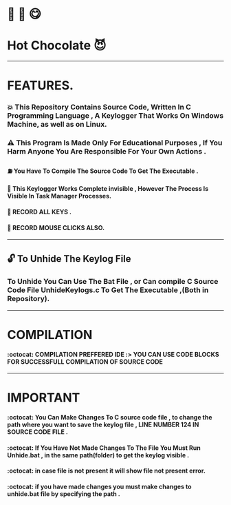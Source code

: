 # :chocolate_bar: :tea: :yum:

# Hot Chocolate  :smiling_imp:

-------------------------------------------------------------------------------------------------------------------------

# FEATURES.


### :boom: This Repository Contains Source Code, Written In C Programming Language , A Keylogger That Works On Windows Machine, as well as on Linux.

### :warning:  This Program Is Made Only For Educational Purposes , If You Harm Anyone You Are Responsible For Your Own Actions .

#### :fuelpump: You Have To Compile The Source Code To Get The Executable .

#### :star2: This Keylogger Works Complete invisible , However The Process Is Visible In Task Manager Processes.

#### :star2: RECORD ALL KEYS .

#### :star2: RECORD MOUSE CLICKS ALSO.


------------------------------------------------------------------------------------------

## :unlock: To Unhide The Keylog File 

### To Unhide You Can Use The Bat File , or Can compile C Source Code File  UnhideKeylogs.c To Get The Executable ,(Both in Repository).



------------------------------------------------------------------------------------------------------------------------



# COMPILATION

#### :octocat: COMPILATION PREFFERED IDE :> YOU CAN USE CODE BLOCKS FOR SUCCESSFULL COMPILATION OF SOURCE CODE



-----------------------------------------------------------------------------------------------------------------


# IMPORTANT 

#### :octocat: You Can Make Changes To C source code file , to change the path where you want to save the keylog file , LINE NUMBER 124 IN SOURCE CODE FILE .  

#### :octocat: If You Have Not Made Changes To The File You Must Run Unhide.bat , in the same path(folder) to get the keylog visible .

#### :octocat: in case file is not present it will show file not present error.

#### :octocat: if you have made changes you must make changes to unhide.bat file by specifying the path .

